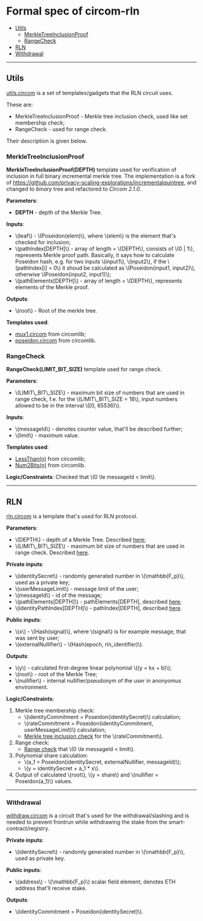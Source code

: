 # Formal spec of circom-rln

- [Utils](#utils-templates)
    - [MerkleTreeInclusionProof](#merkletreeinclusionproof)
    - [RangeCheck](#rangecheck)
- [RLN](#rln)
- [Withdrawal](#withdrawal)

___

## Utils

[utils.circom](https://github.com/Rate-Limiting-Nullifier/circom-rln/blob/main/circuits/utils.circom) is a set of templates/gadgets that the RLN circuit uses.

These are: 
* MerkleTreeInclusionProof - Merkle tree inclusion check, used like set membership check;
* RangeCheck - used for range check.

Their description is given below.

### MerkleTreeInclusionProof

**MerkleTreeInclusionProof(DEPTH)** template used for verification of inclusion in full binary incremental merkle tree. The implementation is a fork of https://github.com/privacy-scaling-explorations/incrementalquintree, and changed to *binary* tree and refactored to *Circom 2.1.0*.

**Parameters**:
* **DEPTH** - depth of the Merkle Tree.

**Inputs**:
* \\(leaf\\) - \\(Poseidon(elem)\\), where \\(elem\\) is the element that's checked for inclusion;
* \\(pathIndex[DEPTH]\\) - array of length = \\(DEPTH\\), consists of \\(0 | 1\\), represents Merkle proof path. 
Basically, it says how to calculate Poseidon hash, e.g. for two inputs \\(input1\\), \\(input2\\), if the \\(pathIndex[i] = 0\\) it shoud be calculated as \\(Poseidon(input1, input2)\\), otherwise \\(Poseidon(input2, input1)\\);
* \\(pathElements[DEPTH]\\) - array of length = \\(DEPTH\\), represents elements of the Merkle proof.

**Outputs**:
* \\(root\\) - Root of the merkle tree.

**Templates used**:
* [mux1.circom](https://github.com/iden3/circomlib/blob/master/circuits/mux1.circom) from circomlib;
* [poseidon.circom](https://github.com/iden3/circomlib/blob/master/circuits/poseidon.circom) from circomlib.

### RangeCheck

**RangeCheck(LIMIT_BIT_SIZE)** template used for range check.

**Parameters**:
* \\(LIMIT\\_BIT\\_SIZE\\) - maximum bit size of numbers that are used in range check, f.e. for the \\(LIMIT\\_BIT\\_SIZE = 16\\), input numbers allowed to be in the interval \\([0, 65536)\\).

**Inputs**:
* \\(messageId\\) - denotes counter value, that'll be described further;
* \\(limit\\) - maximum value.

**Templates used**:
* [LessThan(n)](https://github.com/iden3/circomlib/blob/master/circuits/comparators.circom#L105) from circomlib;
* [Num2Bits(n)](https://github.com/iden3/circomlib/blob/master/circuits/bitify.circom#L25) from circomlib.

**Logic/Constraints**:
Checked that \\(0 \le messageId < limit\\). 

___

## RLN

[rln.circom](https://github.com/Rate-Limiting-Nullifier/circom-rln/blob/main/circuits/rln.circom) is a template that's used for RLN protocol. 

**Parameters**:
* \\(DEPTH\\) - depth of a Merkle Tree. Described [here](#merkletreeinclusionproof);
* \\(LIMIT\\_BIT\\_SIZE\\) - maximum bit size of numbers that are used in range check. Described [here](#rangecheck).

**Private inputs**:
* \\(identitySecret\\) - randomly generated number in \\(\\mathbb{F_p}\\), used as a private key;
* \\(userMessageLimit\\) - message limit of the user;
* \\(messageId\\) - id of the message;
* \\(pathElements[DEPTH]\\) - pathElements[DEPTH], described [here](#merkletreeinclusionproof);
* \\(identityPathIndex[DEPTH]\\) - pathIndex[DEPTH], described [here](#merkletreeinclusionproof).

**Public inputs**:
* \\(x\\) - \\(Hash(signal)\\), where \\(signal\\) is for example message, that was sent by user;
* \\(externalNullifier\\) - \\(Hash(epoch, rln_identifier)\\).

**Outputs**:
* \\(y\\) - calculated first-degree linear polynomial \\((y = kx + b)\\);
* \\(root\\) - root of the Merkle Tree;
* \\(nullifier\\) - internal nullifier/pseudonym of the user in anonyomus environment.

**Logic/Constraints**:
1. Merkle tree membership check:
    * \\(identityCommitment = Poseidon(identitySecret)\\) calculation;
    * \\(rateCommitment = Poseidon(identityCommitment, userMessageLimit)\\) calculation;
    * [Merkle tree inclusion check](#merkletreeinclusionproof) for the \\(rateCommitment\\).
2. Range check:
    * [Range check](#rangecheck) that \\(0 \le messageId < limit\\).
3. Polynomial share calculation:
    * \\(a_1 = Poseidon(identitySecret, externalNullifier, messageId)\\);
    * \\(y = identitySecret + a_1 * x\\).
4. Output of calculated \\(root\\), \\(y = share\\) and \\(nullifier = Poseidon(a_1)\\) values.

___

### Withdrawal

[withdraw.circom](https://github.com/Rate-Limiting-Nullifier/circom-rln/blob/main/circuits/withdraw.circom) is a circuit that's used for the withdrawal/slashing and is needed to prevent frontrun while withdrawing the stake from the smart-contract/registry. 

**Private inputs**:
* \\(identitySecret\\) - randomly generated number in \\(\\mathbb{F_p}\\), used as private key.

**Public inputs**:
* \\(address\\) - \\(\\mathbb{F_p}\\) scalar field element; denotes ETH address that'll receive stake. 

**Outputs**:
* \\(identityCommitment = Poseidon(identitySecret)\\).